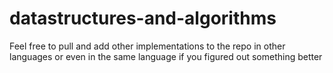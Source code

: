 # datastructures-and-algorithms

Feel free to pull and add other implementations to the repo in other languages or even in the same language if you figured out something better
